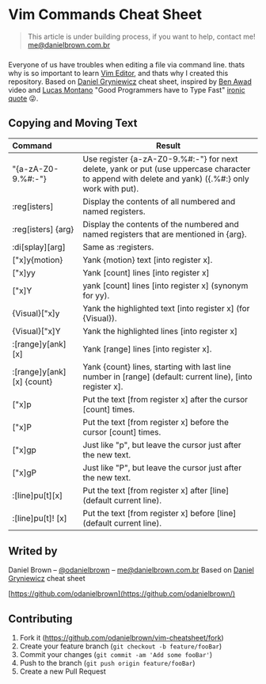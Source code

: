 # Vim Commands Cheat Sheet

> This article is under building process, if you want to help, contact me! me@danielbrown.com.br

###

Everyone of us have troubles when editing a file via command line. thats why is so important to learn [Vim Editor](https://www.vim.org/), and thats why I created this repository. Based on [Daniel Gryniewicz]() cheat sheet, inspired by [Ben Awad](https://www.youtube.com/watch?v=4WTV6ZCY4qo) video and [Lucas Montano](https://www.youtube.com/channel/UCyHOBY6IDZF9zOKJPou2Rgg) "Good Programmers have to Type Fast" [ironic quote](https://www.youtube.com/watch?v=ZUWO7x9_8jE) 😜.

## Copying and Moving Text

| Command                   | Result                                                                                                                                            |
| :------------------------ | ------------------------------------------------------------------------------------------------------------------------------------------------- |
| "{a-zA-Z0-9.%#:-"}        | Use register {a-zA-Z0-9.%#:-"} for next delete, yank or put (use uppercase character to append with delete and yank) ({.%#:} only work with put). |
| :reg[isters]              | Display the contents of all numbered and named registers.                                                                                         |
| :reg[isters] {arg}        | Display the contents of the numbered and named registers that are mentioned in {arg}.                                                             |
| :di[splay][arg]           | Same as :registers.                                                                                                                               |
| ["x]y{motion}             | Yank {motion} text [into register x].                                                                                                             |
| ["x]yy                    | Yank [count] lines [into register x]                                                                                                              |
| ["x]Y                     | yank [count] lines [into register x] (synonym for yy).                                                                                            |
| {Visual}["x]y             | Yank the highlighted text [into register x] (for {Visual}).                                                                                       |
| {Visual}["x]Y             | Yank the highlighted lines [into register x]                                                                                                      |
| :[range]y[ank][x]         | Yank [range] lines [into register x].                                                                                                             |
| :[range]y[ank][x] {count} | Yank {count} lines, starting with last line number in [range] (default: current line), [into register x].                                         |
| ["x]p                     | Put the text [from register x] after the cursor [count] times.                                                                                    |
| ["x]P                     | Put the text [from register x] before the cursor [count] times.                                                                                   |
| ["x]gp                    | Just like "p", but leave the cursor just after the new text.                                                                                      |
| ["x]gP                    | Just like "P", but leave the cursor just after the new text.                                                                                      |
| :[line]pu[t][x]           | Put the text [from register x] after [line] (default current line).                                                                               |
| :[line]pu[t]! [x]         | Put the text [from register x] before [line] (default current line).                                                                              |

## Writed by

Daniel Brown – [@odanielbrown](https://twitter.com/odanielbrown) – me@danielbrown.com.br
Based on [Daniel Gryniewicz](https://www.fprintf.net/vimCheatSheet.html) cheat sheet

[https://github.com/odanielbrown](https://github.com/odanielbrown/)

## Contributing

1. Fork it (<https://github.com/odanielbrown/vim-cheatsheet/fork>)
2. Create your feature branch (`git checkout -b feature/fooBar`)
3. Commit your changes (`git commit -am 'Add some fooBar'`)
4. Push to the branch (`git push origin feature/fooBar`)
5. Create a new Pull Request
